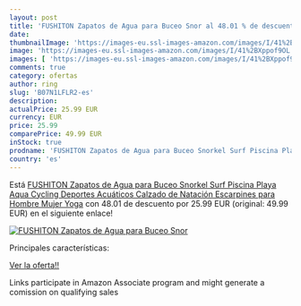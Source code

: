 ```yaml
---
layout: post
title: 'FUSHITON Zapatos de Agua para Buceo Snor al 48.01 % de descuento'
date: 
thumbnailImage: 'https://images-eu.ssl-images-amazon.com/images/I/41%2BXppof9OL._SL200_.jpg'
image: 'https://images-eu.ssl-images-amazon.com/images/I/41%2BXppof9OL._SL200_.jpg'
images: [ 'https://images-eu.ssl-images-amazon.com/images/I/41%2BXppof9OL._SL200_.jpg' ]
comments: true
category: ofertas
author: ring
slug: 'B07N1LFLR2-es'
description:
actualPrice: 25.99 EUR
currency: EUR
price: 25.99
comparePrice: 49.99 EUR
inStock: true
prodname: 'FUSHITON Zapatos de Agua para Buceo Snorkel Surf Piscina Playa Aqua Cycling Deportes Acuáticos Calzado de Natación Escarpines para Hombre Mujer Yoga'
country: 'es'
---
```


Está [FUSHITON Zapatos de Agua para Buceo Snorkel Surf Piscina Playa Aqua Cycling Deportes Acuáticos Calzado de Natación Escarpines para Hombre Mujer Yoga](https://www.amazon.es/dp/B07N1LFLR2/?tag=tolees-21) con 48.01 de descuento por 25.99 EUR (original: 49.99 EUR) en el siguiente enlace!

[![FUSHITON Zapatos de Agua para Buceo Snor](https://images-eu.ssl-images-amazon.com/images/I/41%2BXppof9OL._SL200_.jpg)](https://www.amazon.es/dp/B07N1LFLR2/?tag=tolees-21)

Principales características:


[Ver la oferta!!](https://www.amazon.es/dp/B07N1LFLR2/?tag=tolees-21)

Links participate in Amazon Associate program and might generate a comission on qualifying sales


